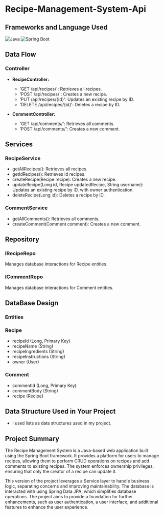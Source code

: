 # Recipe-Management-System-Api

## Frameworks and Language Used
![Java](https://img.shields.io/badge/Language-Java-green)
![Spring Boot](https://img.shields.io/badge/Framework-Spring%20Boot-brightgreen)

## Data Flow
### Controller
- **RecipeController:**

  - 'GET /api/recipes/': Retrieves all recipes.
  - 'POST /api/recipes/': Creates a new recipe.
  - 'PUT /api/recipes/{id}': Updates an existing recipe by ID.
  - 'DELETE /api/recipes/{id}': Deletes a recipe by ID.
- **CommentController:**

  - 'GET /api/comments/': Retrieves all comments.
  - 'POST /api/comments/': Creates a new comment.
    
## Services
### RecipeService

- getAllRecipes(): Retrieves all recipes.
- getIdRecipes(): Retrieves Id recipes.
- createRecipe(Recipe recipe): Creates a new recipe.
- updateRecipe(Long id, Recipe updatedRecipe, String username): Updates an existing recipe by ID, with owner authentication.
- deleteRecipe(Long id): Deletes a recipe by ID.
  
### CommentService

- getAllComments(): Retrieves all comments.
- createComment(Comment comment): Creates a new comment.
  
## Repository
### IRecipeRepo
Manages database interactions for Recipe entities.

### ICommentRepo
Manages database interactions for Comment entities.

## DataBase Design
### Entities
### Recipe

- recipeId (Long, Primary Key)
- recipeName (String)
- recipeIngredients (String)
- recipeInstructions (String)
- owner (User)
### Comment

- commentId (Long, Primary Key)
- commentBody (String)
- recipe (Recipe)
  
## Data Structure Used in Your Project
 - I used lists as data structures used in my project.

## Project Summary
The Recipe Management System is a Java-based web application built using the Spring Boot framework. It provides a platform for users to manage recipes, allowing them to perform CRUD operations on recipes and add comments to existing recipes. The system enforces ownership privileges, ensuring that only the creator of a recipe can update it.

This version of the project leverages a Service layer to handle business logic, separating concerns and improving maintainability. The database is interacted with using Spring Data JPA, which simplifies database operations. The project aims to provide a foundation for further enhancements, such as user authentication, a user interface, and additional features to enhance the user experience.
